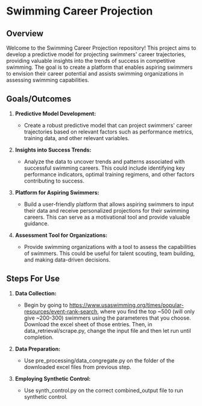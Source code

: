 # Swimming Career Projection

## Overview

Welcome to the Swimming Career Projection repository! This project aims to develop a predictive model for projecting swimmers' career trajectories, providing valuable insights into the trends of success in competitive swimming. The goal is to create a platform that enables aspiring swimmers to envision their career potential and assists swimming organizations in assessing swimming capabilities. 

## Goals/Outcomes

1. **Predictive Model Development:**
   - Create a robust predictive model that can project swimmers' career trajectories based on relevant factors such as performance metrics, training data, and other relevant variables.

2. **Insights into Success Trends:**
   - Analyze the data to uncover trends and patterns associated with successful swimming careers. This could include identifying key performance indicators, optimal training regimens, and other factors contributing to success.

3. **Platform for Aspiring Swimmers:**
   - Build a user-friendly platform that allows aspiring swimmers to input their data and receive personalized projections for their swimming careers. This can serve as a motivational tool and provide valuable guidance.

4. **Assessment Tool for Organizations:**
   - Provide swimming organizations with a tool to assess the capabilities of swimmers. This could be useful for talent scouting, team building, and making data-driven decisions.

## Steps For Use

1. **Data Collection:**
   - Begin by going to https://www.usaswimming.org/times/popular-resources/event-rank-search, where you find the top ~500 (will only give ~200-300) swimmers using the parameteres that you choose. Download the excel sheet of those entries. Then, in data_retrieval/scrape.py, change the input file and then let run until completion.

2. **Data Preparation:**
   - Use pre_processing/data_congregate.py on the folder of the downloaded excel files from previous step.

3. **Employing Synthetic Control:**
   - Use synth_control.py on the correct combined_output file to run synthetic control.